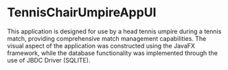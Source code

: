 # TennisChairUmpireAppUI
This application is designed for use by a head tennis umpire during a tennis match, providing comprehensive match management capabilities. 
The visual aspect of the application was constructed using the JavaFX framework, 
while the database functionality was implemented through the use of JBDC Driver (SQLITE).
